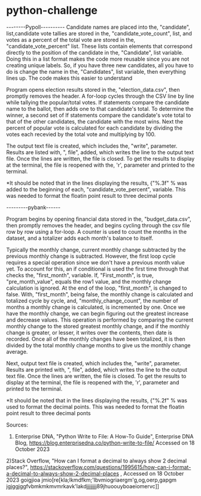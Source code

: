 # python-challenge

--------Pypoll---------- 
Candidate names are placed into the, "candidate", list,candidate vote tallies are stored in the, "candidate_vote_count", list, and votes as a percent of the total vote are stored in the, "candidate_vote_percent" list. These lists contain elements that correspond directly to the position of the candidate in the, "Candidate", list variable. Doing this in a list format makes the code more reusable since you are not creating unique labels. So, if you have three new candidates, all you have to do is change the name in the, "Candidates", list variable, then everything lines up. The code makes this easier to understand

Program opens election results stored in the, "election_data.csv", then promptly removes the header. A for-loop cycles through the CSV line by line while tallying the popular/total votes. If statements compare the candidate name to the ballot, then adds one to that candidate's total. To determine the winner, a second set of If statements compare the candidate's vote total to that of the other candidates, the candidate with the most wins. Next the percent of popular vote is calculated for each candidate by dividing the votes each recevied by the total vote and multiplying by 100.

The output text file is created, which includes the, "write", parameter. Results are listed with, ", file", added, which writes the line to the output text file. Once the lines are written, the file is closed. To get the results to display at the terminal, the file is reopened with the, 'r', parameter and printed to the terminal.

*It should be noted that in the lines displaying the results, {"%.3f" % was added to the beginning of each, "candidate_vote_percent", variable. This was needed to format the floatin point result to three decimal ponts

---------pybank------

Program begins by opening financial data stored in the, "budget_data.csv", then promptly removes the header, and begins cycling through the csv file row by row using a for-loop. A counter is used to count the months in the dataset, and a totalizer adds each month's balance to itself.

Typically the monthly change, current monthly change subtracted by the previous monthly change is subtracted. However, the first loop cycle requires a special operation since we don't have a previous month value yet. To account for this, an if conditional is used the first time through that checks the, "first_month", variable. If, "First_month", is true, "pre_month_value", equals the row1 value, and the monthly change calculation is ignored. At the end of the loop, "first_month", is changed to false. With, "first_month", being false, the monthly change is calculated and totalized cycle by cycle, and, "monthly_change_count", the number of months a monthly change is calculated, is incremented by one. Once we have the monthly change, we can begin figuring out the greatest increase and decrease values. This operation is performed by comparing the current monthly change to the stored greatest monthly change, and if the monthly change is greater, or lesser, it writes over the contents, then date is recorded. Once all of the monthly changes have been totalized, it is then divided by the total monthly change months to give us the monthly change average.

Next, output text file is created, which includes the, "write", parameter. Results are printed with, ", file", added, which writes the line to the output text file. Once the lines are written, the file is closed. To get the results to display at the terminal, the file is reopened with the, 'r', parameter and printed to the terminal.

*It should be noted that in the lines displaying the results, {"%.2f" % was used to format the decimal points. This was needed to format the floatin point result to three decimal ponts

Sources:
1) Enterprise DNA, "Python Write to File: A How-To Guide", Enterprise DNA Blog, https://blog.enterprisedna.co/python-write-to-file/ Accessed on 18 October 2023

2)Stack Overflow, "How can I format a decimal to always show 2 decimal places?", https://stackoverflow.com/questions/1995615/how-can-i-format-a-decimal-to-always-show-2-decimal-places , Accessed on 18 October 2023
goigjioa jmio[re[kla;lkmdfkm;'lbvmiogriaergm'g,og,oerp,gapgm  jgjggjggfvbmkmkmvmrkavk'lakdjjjjjjjj89jhuoouyboaeiomervc]]